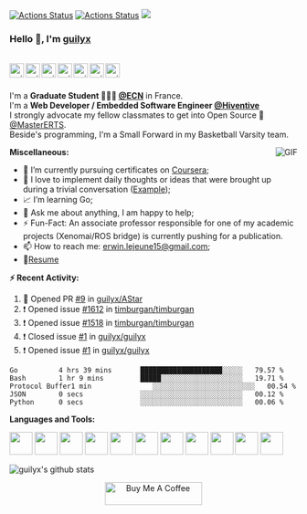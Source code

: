 [![Actions Status](https://github.com/guilyx/guilyx/workflows/time-stats-build/badge.svg)](https://github.com/guilyx/guilyx/actions)
[![Actions Status](https://github.com/guilyx/guilyx/workflows/update-gh-activity/badge.svg)](https://github.com/guilyx/guilyx/actions)
![](https://visitor-badge.glitch.me/badge?page_id=guilyx.guilyx)

### Hello 👋, I'm [guilyx](https://guilyx.github.io) 

<br/>
<a href="https://twitter.com/spida_rwin">
  <img align="left" alt="guilyx | Twitter" width="25px" src="https://image.flaticon.com/icons/svg/2111/2111703.svg" />
</a>
<a href="https://www.linkedin.com/in/erwinlejeune-lkn">
  <img align="left" alt="guilyx's LinkdeIN" width="25px" src="https://image.flaticon.com/icons/svg/2111/2111465.svg" />
</a>
<a href="https://www.facebook.com/erwin.lejeune">
  <img align="left" alt="guilyx's Facebook" width="25px" src="https://image.flaticon.com/icons/svg/2111/2111342.svg" />
</a>
<a href="https://www.instagram.com/spid_erwin">
  <img align="left" alt="guilyx's Instagram" width="25px" src="https://image.flaticon.com/icons/svg/2111/2111421.svg" />
</a>
<a href="https://open.spotify.com/user/11147618695?si=zZFn6uAGRLyoU02lsG50GA">
  <img align="left" alt="guilyx's Spotify" width="25px" src="https://image.flaticon.com/icons/svg/2111/2111627.svg" />
</a>
<a href="https://www.codewars.com/users/Guilyx">
  <img align="left" alt="guilyx's Codewars" width="25px" src="https://image.flaticon.com/icons/svg/993/993515.svg" />
</a>
<a href="https://www.codingame.com/profile/452b06c872f9773a58e7abff97b738a98661992">
  <img align="left" alt="guilyx's Codingames" width="25px" src="https://image.flaticon.com/icons/svg/2010/2010522.svg" />
</a> <br /> <br />

I'm a **Graduate Student 👨🏽‍💼 [@ECN](https://www.ec-nantes.fr)** in France. <br />
I'm a **Web Developer / Embedded Software Engineer [@Hiventive](https://www.hiventive.com)**  <br />
I strongly advocate my fellow classmates to get into Open Source 📢 [@MasterERTS](https://github.com/MasterERTS).  <br />
Beside's programming, I'm a Small Forward in my Basketball Varsity team. <br />

  <img align="right" alt="GIF" src="https://media1.tenor.com/images/1c6140897565e34a4e98f618e220dc0d/tenor.gif?itemid=9358372" />
  
**Miscellaneous:**

- 🤔 I’m currently pursuing certificates on [Coursera](https://www.coursera.org);
- 🌱 I love to implement daily thoughts or ideas that were brought up during a trivial conversation ([Example](https://github.com/guilyx/secret-santa));
- 📈 I’m learning Go;
- 💬 Ask me about anything, I am happy to help;
- ⚡️ Fun-Fact: An associate professor responsible for one of my academic projects (Xenomai/ROS bridge) is currently pushing for a publication.
- 📫 How to reach me: <erwin.lejeune15@gmail.com>;
- 📝[Resume](https://github.com/guilyx/guilyx/files/4924811/erwinlejeune_internships.pdf)

**:zap: Recent Activity:**

<!--START_SECTION:activity-->
1. 💪 Opened PR [#9](https://github.com//guilyx/AStar/pull/9) in [guilyx/AStar](https://github.com//guilyx/AStar)
2. ❗️ Opened issue [#1612](https://github.com//timburgan/timburgan/issues/1612) in [timburgan/timburgan](https://github.com//timburgan/timburgan)
3. ❗️ Opened issue [#1518](https://github.com//timburgan/timburgan/issues/1518) in [timburgan/timburgan](https://github.com//timburgan/timburgan)
4. ❗️ Closed issue [#1](https://github.com//guilyx/guilyx/issues/1) in [guilyx/guilyx](https://github.com//guilyx/guilyx)
5. ❗️ Opened issue [#1](https://github.com//guilyx/guilyx/issues/1) in [guilyx/guilyx](https://github.com//guilyx/guilyx)
<!--END_SECTION:activity-->

<!--START_SECTION:waka-->
```text
Go          4 hrs 39 mins       ████████████████████░░░░░   79.57 % 
Bash        1 hr 9 mins         █████░░░░░░░░░░░░░░░░░░░░   19.71 % 
Protocol Buffer1 min               ░░░░░░░░░░░░░░░░░░░░░░░░░   00.54 % 
JSON        0 secs              ░░░░░░░░░░░░░░░░░░░░░░░░░   00.12 % 
Python      0 secs              ░░░░░░░░░░░░░░░░░░░░░░░░░   00.06 %
```
<!--END_SECTION:waka-->

**Languages and Tools:**  

<code><img height="40" src="https://image.flaticon.com/icons/svg/2861/2861557.svg"></code>
<code><img height="40" src="https://image.flaticon.com/icons/svg/3190/3190604.svg"></code>
<code><img height="40" src="https://image.flaticon.com/icons/svg/2942/2942156.svg"></code>
<code><img height="40" src="https://img.icons8.com/color/48/000000/golang.png"></code>
<code><img height="40" src="https://image.flaticon.com/icons/svg/1628/1628182.svg"></code>
<code><img height="40" src="https://image.flaticon.com/icons/png/512/2085/2085061.png"></code>
<code><img height="40" src="https://image.flaticon.com/icons/svg/2535/2535543.svg"></code>
<code><img height="40" src="https://cdn.icon-icons.com/icons2/1508/PNG/512/matlab_104289.png"></code>
<code><img height="40" src="https://image.flaticon.com/icons/svg/2721/2721297.svg"></code>
<code><img height="40" src="https://image.flaticon.com/icons/svg/752/752605.svg"></code>
<code><img height="40" src="https://image.flaticon.com/icons/svg/1680/1680899.svg"></code>



![guilyx's github stats](https://github-readme-stats.vercel.app/api?username=guilyx&show_icons=true&hide_border=true)

<p align="center">
<a href="https://www.buymeacoffee.com/dq01aOE" target="_blank"><img src="https://cdn.buymeacoffee.com/buttons/default-red.png" alt="Buy Me A Coffee" height="40" width="170" ></a>
</p>
